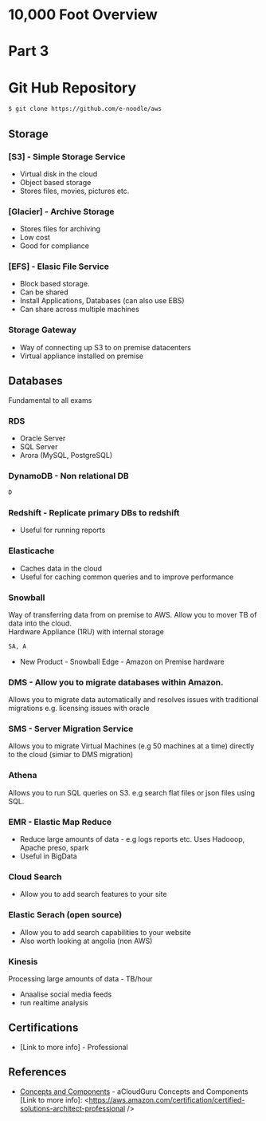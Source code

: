 # 10,000 Foot Overview
# Part 3

# Git Hub Repository
```sh
$ git clone https://github.com/e-noodle/aws
```

## Storage

### [S3] - Simple Storage Service
* Virtual disk in the cloud
* Object based storage
* Stores files, movies, pictures etc.

### [Glacier] - Archive Storage

* Stores files for archiving
* Low cost
* Good for compliance

### [EFS] - Elasic File Service
* Block based storage.
* Can be shared
* Install Applications, Databases (can also use EBS)
* Can share across multiple machines

### Storage Gateway

* Way of connecting up S3 to on premise datacenters
* Virtual appliance installed on premise

## Databases

Fundamental to all exams

### RDS

* Oracle Server
* SQL Server
* Arora (MySQL, PostgreSQL)

### DynamoDB - Non relational DB

```sh
D
```

### Redshift - Replicate primary DBs to redshift
* Useful for running reports

### Elasticache
* Caches data in the cloud
* Useful for caching common queries and to improve performance

### Snowball

Way of transferring data from on premise to AWS. Allow you to mover TB of data into the cloud.  
Hardware Appliance (1RU) with internal storage

```sh
SA, A
```

* New Product - Snowball Edge - Amazon on Premise hardware

### DMS - Allow you to migrate databases within Amazon.
Allows you to migrate data automatically and resolves issues with traditional migrations e.g. licensing issues with oracle

### SMS - Server Migration Service

Allows you to migrate Virtual Machines (e.g 50 machines at a time) directly to the cloud (simiar to DMS migration)

### Athena

Allows you to run SQL queries on S3.  e.g search flat files or json files using SQL.

### EMR - Elastic Map Reduce
* Reduce large amounts of data - e.g logs reports etc.  Uses Hadooop, Apache preso, spark 
* Useful in BigData

### Cloud Search
* Allow you to add search features to your site

### Elastic Serach (open source)
* Allow you to add search capabilities to your website
* Also worth looking at angolia (non AWS)

### Kinesis

Processing large amounts of data - TB/hour
* Anaalise social media feeds
* run realtime analysis


## Certifications
* [Link to more info] - Professional
 
## References
*  [Concepts and Components](https://acloud.guru/course/aws-certified-solutions-architect-associate/learn/aws-overview/concepts-and-components-2/watch) - aCloudGuru Concepts and Components
[Link to more info]: <https://aws.amazon.com/certification/certified-solutions-architect-professional    />
